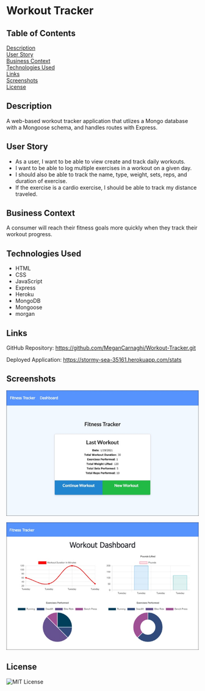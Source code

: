 # Workout Tracker

## Table of Contents

[Description](#description)  
[User Story](#user-story)  
[Business Context](#business-context)  
[Technologies Used](#technologies-used)  
[Links](#links)  
[Screenshots](#screenshots)  
[License](#License)

## Description

A web-based workout tracker application that utlizes a Mongo database with a Mongoose schema, and handles routes with Express.

## User Story

- As a user, I want to be able to view create and track daily workouts.
- I want to be able to log multiple exercises in a workout on a given day.
- I should also be able to track the name, type, weight, sets, reps, and duration of exercise.
- If the exercise is a cardio exercise, I should be able to track my distance traveled.

## Business Context

A consumer will reach their fitness goals more quickly when they track their workout progress.

## Technologies Used

- HTML
- CSS
- JavaScript
- Express
- Heroku
- MongoDB
- Mongoose
- morgan

## Links

GitHub Repository: https://github.com/MeganCarnaghi/Workout-Tracker.git

Deployed Application: https://stormy-sea-35161.herokuapp.com/stats

## Screenshots

![Screenshot1](screenshots/screenshot1.jpg)

![Screenshot2](screenshots/screenshot2.jpg)

## License

![MIT License](https://img.shields.io/badge/License-MIT-green)
